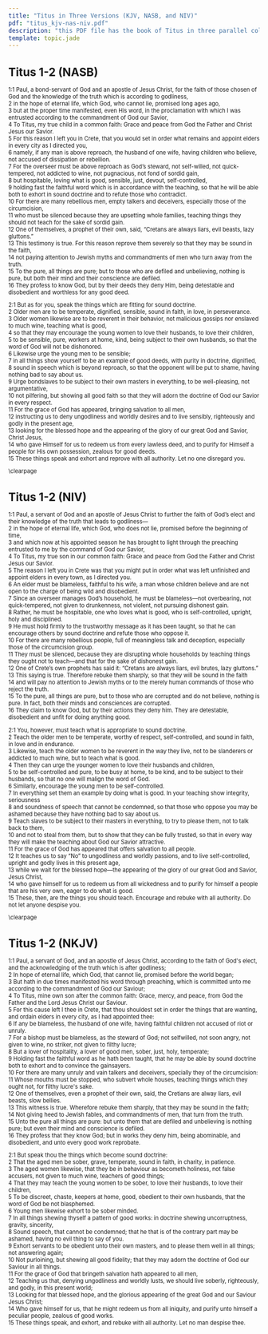 ```yaml
---
title: "Titus in Three Versions (KJV, NASB, and NIV)"
pdf: "titus_kjv-nas-niv.pdf"
description: "this PDF file has the book of Titus in three parallel columns; this allows for comparing these three versions while you are studying."
template: topic.jade
---
```


<div class="row" style="font-size: 80%;">

<div class="col-md-4">

# Titus 1-2 (NASB)

1:1 Paul, a bond-servant of God and an apostle of Jesus Christ, for the faith of those chosen of God and the knowledge of the truth which is according to godliness,   
2 in the hope of eternal life, which God, who cannot lie, promised long ages ago,   
3 but at the proper time manifested, even His word, in the proclamation with which I was entrusted according to the commandment of God our Savior,  
4 To Titus, my true child in a common faith: Grace and peace from God the Father and Christ Jesus our Savior.  
5 For this reason I left you in Crete, that you would set in order what remains and appoint elders in every city as I directed you,   
6 namely, if any man is above reproach, the husband of one wife, having children who believe, not accused of dissipation or rebellion.   
7 For the overseer must be above reproach as God’s steward, not self-willed, not quick-tempered, not addicted to wine, not pugnacious, not fond of sordid gain,   
8 but hospitable, loving what is good, sensible, just, devout, self-controlled,   
9 holding fast the faithful word which is in accordance with the teaching, so that he will be able both to exhort in sound doctrine and to refute those who contradict.  
10 For there are many rebellious men, empty talkers and deceivers, especially those of the circumcision,   
11 who must be silenced because they are upsetting whole families, teaching things they should not teach for the sake of sordid gain.   
12 One of themselves, a prophet of their own, said, “Cretans are always liars, evil beasts, lazy gluttons.”   
13 This testimony is true. For this reason reprove them severely so that they may be sound in the faith,   
14 not paying attention to Jewish myths and commandments of men who turn away from the truth.   
15 To the pure, all things are pure; but to those who are defiled and unbelieving, nothing is pure, but both their mind and their conscience are defiled.   
16 They profess to know God, but by their deeds they deny Him, being detestable and disobedient and worthless for any good deed.  
  
2:1 But as for you, speak the things which are fitting for sound doctrine.   
2 Older men are to be temperate, dignified, sensible, sound in faith, in love, in perseverance.  
3 Older women likewise are to be reverent in their behavior, not malicious gossips nor enslaved to much wine, teaching what is good,   
4 so that they may encourage the young women to love their husbands, to love their children,   
5 to be sensible, pure, workers at home, kind, being subject to their own husbands, so that the word of God will not be dishonored.  
6 Likewise urge the young men to be sensible;   
7 in all things show yourself to be an example of good deeds, with purity in doctrine, dignified,   
8 sound in speech which is beyond reproach, so that the opponent will be put to shame, having nothing bad to say about us.  
9 Urge bondslaves to be subject to their own masters in everything, to be well-pleasing, not argumentative,   
10 not pilfering, but showing all good faith so that they will adorn the doctrine of God our Savior in every respect.  
11 For the grace of God has appeared, bringing salvation to all men,   
12 instructing us to deny ungodliness and worldly desires and to live sensibly, righteously and godly in the present age,   
13 looking for the blessed hope and the appearing of the glory of our great God and Savior, Christ Jesus,   
14 who gave Himself for us to redeem us from every lawless deed, and to purify for Himself a people for His own possession, zealous for good deeds.  
15 These things speak and exhort and reprove with all authority. Let no one disregard you.  

</div>
\clearpage
<div class="col-md-4">

# Titus 1-2 (NIV)

1:1 Paul, a servant of God and an apostle of Jesus Christ to further the faith of God’s elect and their knowledge of the truth that leads to godliness—   
2 in the hope of eternal life, which God, who does not lie, promised before the beginning of time,   
3 and which now at his appointed season he has brought to light through the preaching entrusted to me by the command of God our Savior,  
4 To Titus, my true son in our common faith: Grace and peace from God the Father and Christ Jesus our Savior.  
5 The reason I left you in Crete was that you might put in order what was left unfinished and appoint elders in every town, as I directed you.   
6 An elder must be blameless, faithful to his wife, a man whose children believe and are not open to the charge of being wild and disobedient.   
7 Since an overseer manages God’s household, he must be blameless—not overbearing, not quick-tempered, not given to drunkenness, not violent, not pursuing dishonest gain.   
8 Rather, he must be hospitable, one who loves what is good, who is self-controlled, upright, holy and disciplined.   
9 He must hold firmly to the trustworthy message as it has been taught, so that he can encourage others by sound doctrine and refute those who oppose it.  
10 For there are many rebellious people, full of meaningless talk and deception, especially those of the circumcision group.   
11 They must be silenced, because they are disrupting whole households by teaching things they ought not to teach—and that for the sake of dishonest gain.   
12 One of Crete’s own prophets has said it: “Cretans are always liars, evil brutes, lazy gluttons.”   
13 This saying is true. Therefore rebuke them sharply, so that they will be sound in the faith   
14 and will pay no attention to Jewish myths or to the merely human commands of those who reject the truth.   
15 To the pure, all things are pure, but to those who are corrupted and do not believe, nothing is pure. In fact, both their minds and consciences are corrupted.   
16 They claim to know God, but by their actions they deny him. They are detestable, disobedient and unfit for doing anything good.  
  
2:1 You, however, must teach what is appropriate to sound doctrine.   
2 Teach the older men to be temperate, worthy of respect, self-controlled, and sound in faith, in love and in endurance.  
3 Likewise, teach the older women to be reverent in the way they live, not to be slanderers or addicted to much wine, but to teach what is good.   
4 Then they can urge the younger women to love their husbands and children,   
5 to be self-controlled and pure, to be busy at home, to be kind, and to be subject to their husbands, so that no one will malign the word of God.  
6 Similarly, encourage the young men to be self-controlled.   
7 In everything set them an example by doing what is good. In your teaching show integrity, seriousness   
8 and soundness of speech that cannot be condemned, so that those who oppose you may be ashamed because they have nothing bad to say about us.  
9 Teach slaves to be subject to their masters in everything, to try to please them, not to talk back to them,   
10 and not to steal from them, but to show that they can be fully trusted, so that in every way they will make the teaching about God our Savior attractive.  
11 For the grace of God has appeared that offers salvation to all people.   
12 It teaches us to say “No” to ungodliness and worldly passions, and to live self-controlled, upright and godly lives in this present age,   
13 while we wait for the blessed hope—the appearing of the glory of our great God and Savior, Jesus Christ,   
14 who gave himself for us to redeem us from all wickedness and to purify for himself a people that are his very own, eager to do what is good.  
15 These, then, are the things you should teach. Encourage and rebuke with all authority. Do not let anyone despise you.  

</div>
\clearpage
<div class="col-md-4">

# Titus 1-2 (NKJV)

1:1 Paul, a servant of God, and an apostle of Jesus Christ, according to the faith of God's elect, and the acknowledging of the truth which is after godliness;  
2 In hope of eternal life, which God, that cannot lie, promised before the world began;  
3 But hath in due times manifested his word through preaching, which is committed unto me according to the commandment of God our Saviour;  
4 To Titus, mine own son after the common faith: Grace, mercy, and peace, from God the Father and the Lord Jesus Christ our Saviour.  
5 For this cause left I thee in Crete, that thou shouldest set in order the things that are wanting, and ordain elders in every city, as I had appointed thee:  
6 If any be blameless, the husband of one wife, having faithful children not accused of riot or unruly.  
7 For a bishop must be blameless, as the steward of God; not selfwilled, not soon angry, not given to wine, no striker, not given to filthy lucre;  
8 But a lover of hospitality, a lover of good men, sober, just, holy, temperate;  
9 Holding fast the faithful word as he hath been taught, that he may be able by sound doctrine both to exhort and to convince the gainsayers.  
10 For there are many unruly and vain talkers and deceivers, specially they of the circumcision:  
11 Whose mouths must be stopped, who subvert whole houses, teaching things which they ought not, for filthy lucre's sake.  
12 One of themselves, even a prophet of their own, said, the Cretians are alway liars, evil beasts, slow bellies.  
13 This witness is true. Wherefore rebuke them sharply, that they may be sound in the faith;  
14 Not giving heed to Jewish fables, and commandments of men, that turn from the truth.  
15 Unto the pure all things are pure: but unto them that are defiled and unbelieving is nothing pure; but even their mind and conscience is defiled.  
16 They profess that they know God; but in works they deny him, being abominable, and disobedient, and unto every good work reprobate.  
  
2:1 But speak thou the things which become sound doctrine:  
2 That the aged men be sober, grave, temperate, sound in faith, in charity, in patience.  
3 The aged women likewise, that they be in behaviour as becometh holiness, not false accusers, not given to much wine, teachers of good things;  
4 That they may teach the young women to be sober, to love their husbands, to love their children,  
5 To be discreet, chaste, keepers at home, good, obedient to their own husbands, that the word of God be not blasphemed.  
6 Young men likewise exhort to be sober minded.  
7 In all things shewing thyself a pattern of good works: in doctrine shewing uncorruptness, gravity, sincerity,  
8 Sound speech, that cannot be condemned; that he that is of the contrary part may be ashamed, having no evil thing to say of you.  
9 Exhort servants to be obedient unto their own masters, and to please them well in all things; not answering again;  
10 Not purloining, but shewing all good fidelity; that they may adorn the doctrine of God our Saviour in all things.  
11 For the grace of God that bringeth salvation hath appeared to all men,  
12 Teaching us that, denying ungodliness and worldly lusts, we should live soberly, righteously, and godly, in this present world;  
13 Looking for that blessed hope, and the glorious appearing of the great God and our Saviour Jesus Christ;  
14 Who gave himself for us, that he might redeem us from all iniquity, and purify unto himself a peculiar people, zealous of good works.  
15 These things speak, and exhort, and rebuke with all authority. Let no man despise thee.  

</div>

</div>
